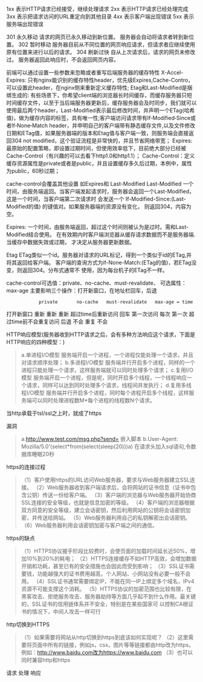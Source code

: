 1xx	表示HTTP请求已经接受，继续处理请求
2xx	表示HTTP请求已经处理完成
3xx	表示把请求访问的URL重定向到其他目录
4xx	表示客户端出现错误
5xx	表示服务端出现错误

301 永久移动 请求的网页已永久移动到新位置。 服务器会自动将请求者转到新位置。
302 暂时移动 服务器目前从不同位置的网页响应请求，但请求者应继续使用原有位置来进行以后的请求。
304 刷新过快 自从上次请求后，请求的网页未修改过。 服务器返回此响应时，不会返回网页内容。 


前端可以通过设置一些参数来忽略或者重写后端服务器的缓存特性
X-Accel-Expires: 只有nginx能识别的缓存特性header，优先级Expires,Cache-Contro，可以设置此header，在nginx侧来重新定义缓存特性;
Etag和Last-Modified是捆绑生成的: 有些场景下，你希望client端的浏览器长时间缓存，而缓存服务器只短时间缓存文件，以至于当后端服务器更新后，缓存服务器会及时同步，我们就可以使用最后两个header，Last-Modified表示最后修改时间，并声明一个ETag(哈希值)，做为缓存内容的标签，具有唯一性;客户端访问请求带有If‑Modified‑Since或者If‑None‑Match header，并申明自己的客户端带有静态缓存文件,以及文件修改日期和ETag值，如果服务器端的版本和Etag值与客户端一致，则服务端会直接返回304 not modified，这个验证流程是非常快的，并且节省网络带宽；
Expires: 最原始的配置策略，即设置过期时间，但使用效率低下，目前绝大部分已经被Cache-Control（有兴趣的可以去看下http1.0和http1.1）；
Cache-Control：定义缓存资源属性是private或者是public，并且设置缓存多久后过期，本例中，属性为public，60秒过期；


cache-control会覆盖其他设置 如Expires和 Last-Modified
Last-Modified
		一个时间，由服务端返回。当客户端发起请求时，服务器会返回一个Last-Modified，这是一个时间，当客户端第二次请求时
		会发送一个 If-Modified-Since:(Last-Modified的值) 的键值对。如果服务器端的资源没有变化，
		则返回304，内容为空。
	

	
Expires: 
		一个时间，由服务端返回，超过这个时间则被认为是过时。需和Last-Modified结合使用。
		在有效期内时客户端浏览器从缓存请求数据而不是服务器端.当缓存中数据失效或过期，
		才决定从服务器更新数据。

Etag
		ETag类似一个id。服务器对请求的URL标记，得到一个类似于id的ETag,并将其返回给客户端。
		客户端的查询方式为if-None-Match:(ETag的值)，若ETag没变，则返回304。分布式通常不
		使用，因为每台机子的ETag不一样。

cache-control可选值：private、no-cache、must-revalidate、 可选属性：max-age
主要影响三个操作：打开新窗口，在地址栏回车，后退

				private       no-cache   must-revalidate   max-age = time
打开新窗口		重新 	  		重新	     重新		  		超过time后重新访问	
回车				第一次访问    	每次     第一次		  		超过time前不会重复访问
后退				不会	   			重复	     不会		



HTTP响应模型(服务器收到HTTP请求之后，会有多种方法响应这个请求，下面是HTTP响应的四种模型：)
>a.单进程I/O模型
服务端开启一个进程，一个进程仅能处理一个请求，并且对请求顺序处理；
>b.多进程I/O模型
服务端并行开启多个进程，同样的一个进程只能处理一个请求，这样服务端就可以同时处理多个请求；
>c.复用I/O模型
服务端开启一个进程，但是呢，同时开启多个线程，一个线程响应一个请求，同样可以达到同时处理多个请求，线程间并发执行；
>d.复用多线程I/O模型
服务端并行开启多个进程，同时每个进程开启多个线程，这样服务端可以同时处理进程数M*每个进程的线程数N个请求。

当http承载于tsl/ssl之上时，就成了https



漏洞
>a.http://www.test.com/msg.php?send=<script>alert('I am here!')</script>  嵌入脚本
>b.User-Agent: Mozilla/5.0'(select*from(select(sleep(20)))a)   在请求头加入sql语句,令数据库睡眠20秒


https的连接过程
>（1）客户使用https的URL访问Web服务器，要求与Web服务器建立SSL连接。
>（2）Web服务器收到客户端请求后，会将网站的证书信息（证书中包含公钥）传送一份给客户端。
>（3）客户端的浏览器与Web服务器开始协商SSL连接的安全等级，也就是信息加密的等级。
>（4）客户端的浏览器根据双方同意的安全等级，建立会话密钥，然后利用网站的公钥将会话密钥加密，并传送给网站。
>（5）Web服务器利用自己的私钥解密出会话密钥。
>（6）Web服务器利用会话密钥加密与客户端之间的通信。


https的缺点
>（1）HTTPS协议握手阶段比较费时，会使页面的加载时间延长近50%，增加10%到20%的耗电；
>（2）HTTPS连接缓存不如HTTP高效，会增加数据开销和功耗，甚至已有的安全措施也会因此而受到影响；
>（3）SSL证书需要钱，功能越强大的证书费用越高，个人网站、小网站没有必要一般不会用。
>（4）SSL证书通常需要绑定IP，不能在同一IP上绑定多个域名，IPv4资源不可能支撑这个消耗。
>（5）HTTPS协议的加密范围也比较有限，在黑客攻击、拒绝服务攻击、服务器劫持等方面几乎起不到什么作用。最关键的，SSL证书的信用链体系并不安全，特别是在某些国家可		以控制CA根证书的情况下，中间人攻击一样可行

http切换到HTTPS
>（1）如果需要将网站从http切换到https到底该如何实现呢？
>（2）这里需要将页面中所有的链接，例如js，css，图片等等链接都由http改为https。例如：http://www.baidu.com改为https://www.baidu.com
>（3）也可以同时兼容http和https

请求 处理 响应



